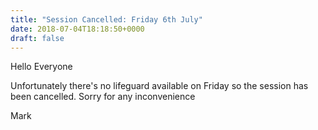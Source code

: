 ```yaml
---
title: "Session Cancelled: Friday 6th July"
date: 2018-07-04T18:18:50+0000
draft: false
---
```

Hello Everyone

Unfortunately there's no lifeguard available on Friday so the session has been cancelled. Sorry for any inconvenience

Mark

